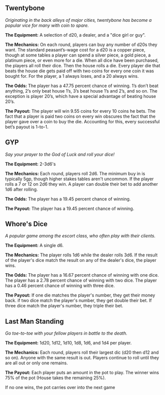 ## Twentybone
*Originating in the back alleys of major cities, twentybone has become a popular vice for many with coin to spare.*

**The Equipment:** A selection of d20, a dealer, and a "dice girl or guy".

**The Mechanics:** On each round, players can buy any number of d20s they want. The standard peasant’s-wage cost for a d20 is a copper piece, though at some tables a player can spend a silver piece, a gold piece, a platinum piece, or even more for a die. When all dice have been purchased, the players all roll their dice. Then the house rolls a die. Every player die that beats the house die gets paid off with two coins for every one coin it was bought for. For the player, a 1 always loses, and a 20 always wins. 

**The Odds:** The player has a 47.75 percent chance of winning. 1’s don’t beat anything, 2’s only beat house 1’s, 3’s beat house 1’s and 2’s, and so on. The exception is player 20’s, which have a special advantage of beating house 20’s.

**The Payout:** The player will win 9.55 coins for every 10 coins he bets. The fact that a player is paid two coins on every win obscures the fact that the player gave over a coin to buy the die. Accounting for this, every successful bet’s payout is 1-to-1.

## GYP
*Say your prayer to the God of Luck and roll your dice!*

**The Equipment:** 2-3d6's

**The Mechanics:** Each round, players roll 2d6. The minimum buy in is typically 5gp, though higher stakes tables aren't uncommon. If the player rolls a 7 or 12 on 2d6 they win. A player can double their bet to add another 1d6 after rolling.

**The Odds:** The player has a 19.45 percent chance of winning.

**The Payout:** The player has a 19.45 percent chance of winning.


## Whore's Dice

*A popular game among the escort class, who often play with their clients.* 

**The Equipment:**  A single d6.


**The Mechanics:** The player rolls 1d6 while the dealer rolls 3d6. If the result of the player's dice match the result on any of the dealer's dice, the player wins. 


**The Odds:** 
The player has a 16.67 percent chance of winning with one dice. 
The player has a 2.78 percent chance of winning with two dice. 
The player has a 0.46 percent chance of winning with three dice. 


**The Payout:** 
If one die matches the player's number, they get their money back.
if two dice match the player's number, they get double their bet.
If three dice match the player's number, they triple their bet.

## Last Man Standing
*Go toe-to-toe with your fellow players in battle to the death.*

**The Equipment:** 1d20, 1d12, 1d10, 1d8, 1d6, and 1d4 per player.

**The Mechanics:** Each round, players roll their largest dic (d20 then d12 and so on). Anyone with the same result is out. Players continue to roll until they are all out or only one remains.

**The Payout:** Each player puts an amount in the pot to play. The winner wins 75% of the pot (House takes the remaining 25%).

If no one wins, the pot carries over into the next game